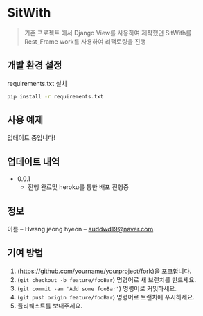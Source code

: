 # SitWith
> 기존 프로젝트 에서 Django View를 사용하여 제작했던 SitWith를 Rest_Frame work를 사용하여 리팩토링을 진행



## 개발 환경 설정

requirements.txt 설치 

```sh
pip install -r requirements.txt
```

## 사용 예제

업데이트 중입니다!

## 업데이트 내역

* 0.0.1
    * 진행 완료및 heroku를 통한 배포 진행중

## 정보

이름 – Hwang jeong hyeon – auddwd19@naver.com

## 기여 방법

1. (<https://github.com/yourname/yourproject/fork>)을 포크합니다.
2. (`git checkout -b feature/fooBar`) 명령어로 새 브랜치를 만드세요.
3. (`git commit -am 'Add some fooBar'`) 명령어로 커밋하세요.
4. (`git push origin feature/fooBar`) 명령어로 브랜치에 푸시하세요. 
5. 풀리퀘스트를 보내주세요.

<!-- Markdown link & img dfn's -->
[npm-image]: https://img.shields.io/npm/v/datadog-metrics.svg?style=flat-square
[npm-url]: https://npmjs.org/package/datadog-metrics
[npm-downloads]: https://img.shields.io/npm/dm/datadog-metrics.svg?style=flat-square
[travis-image]: https://img.shields.io/travis/dbader/node-datadog-metrics/master.svg?style=flat-square
[travis-url]: https://travis-ci.org/dbader/node-datadog-metrics
[wiki]: https://github.com/yourname/yourproject/wiki
